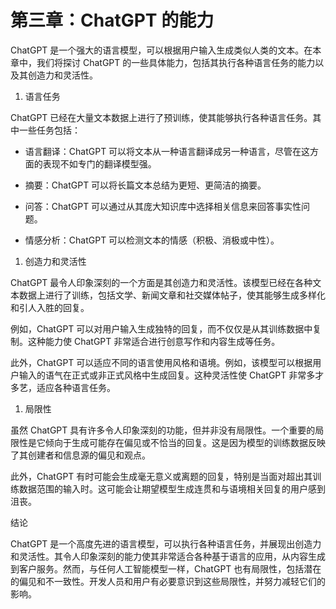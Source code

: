 



# 第三章：ChatGPT 的能力



ChatGPT 是一个强大的语言模型，可以根据用户输入生成类似人类的文本。在本章中，我们将探讨 ChatGPT 的一些具体能力，包括其执行各种语言任务的能力以及其创造力和灵活性。

1.  语言任务

ChatGPT 已经在大量文本数据上进行了预训练，使其能够执行各种语言任务。其中一些任务包括：

+   语言翻译：ChatGPT 可以将文本从一种语言翻译成另一种语言，尽管在这方面的表现不如专门的翻译模型强。

+   摘要：ChatGPT 可以将长篇文本总结为更短、更简洁的摘要。

+   问答：ChatGPT 可以通过从其庞大知识库中选择相关信息来回答事实性问题。

+   情感分析：ChatGPT 可以检测文本的情感（积极、消极或中性）。

1.  创造力和灵活性

ChatGPT 最令人印象深刻的一个方面是其创造力和灵活性。该模型已经在各种文本数据上进行了训练，包括文学、新闻文章和社交媒体帖子，使其能够生成多样化和引人入胜的回复。

例如，ChatGPT 可以对用户输入生成独特的回复，而不仅仅是从其训练数据中复制。这种能力使 ChatGPT 非常适合进行创意写作和内容生成等任务。

此外，ChatGPT 可以适应不同的语言使用风格和语境。例如，该模型可以根据用户输入的语气在正式或非正式风格中生成回复。这种灵活性使 ChatGPT 非常多才多艺，适应各种语言任务。

1.  局限性

虽然 ChatGPT 具有许多令人印象深刻的功能，但并非没有局限性。一个重要的局限性是它倾向于生成可能存在偏见或不恰当的回复。这是因为模型的训练数据反映了其创建者和信息源的偏见和观点。

此外，ChatGPT 有时可能会生成毫无意义或离题的回复，特别是当面对超出其训练数据范围的输入时。这可能会让期望模型生成连贯和与语境相关回复的用户感到沮丧。

结论

ChatGPT 是一个高度先进的语言模型，可以执行各种语言任务，并展现出创造力和灵活性。其令人印象深刻的能力使其非常适合各种基于语言的应用，从内容生成到客户服务。然而，与任何人工智能模型一样，ChatGPT 也有局限性，包括潜在的偏见和不一致性。开发人员和用户有必要意识到这些局限性，并努力减轻它们的影响。
